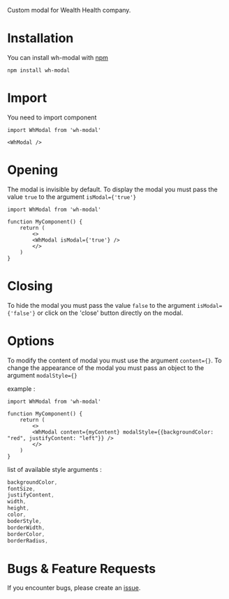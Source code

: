 Custom modal for Wealth Health company.

# Installation

You can install wh-modal with [npm](https://www.npmjs.com/)

`npm install wh-modal`

# Import

You need to import component
```JSX
import WhModal from 'wh-modal'

<WhModal />
```

# Opening

The modal is invisible by default.
To display the modal you must pass the value `true` to the argument `isModal={'true'}`

```JSX
import WhModal from 'wh-modal'

function MyComponent() {
    return (
        <>
        <WhModal isModal={'true'} />
        </>
    )
}
```

# Closing

To hide the modal you must pass the value `false` to the argument `isModal={'false'}` or click on the 'close' button directly on the modal.

# Options

To modify the content of modal you must use the argument `content={}`.
To change the appearance of the modal you must pass an object to the argument `modalStyle={}`

example :

```JSX
import WhModal from 'wh-modal'

function MyComponent() {
    return (
        <>
        <WhModal content={myContent} modalStyle={{backgroundColor: "red", justifyContent: "left"}} />
        </>
    )
}
```

list of available style arguments :

```CSS
backgroundColor,
fontSize,
justifyContent,
width,
height,
color,
boderStyle,
borderWidth,
borderColor,
borderRadius,
```

# Bugs & Feature Requests

If you encounter bugs, please create an [issue](https://github.com/Poccardl/wh-modal/issues).